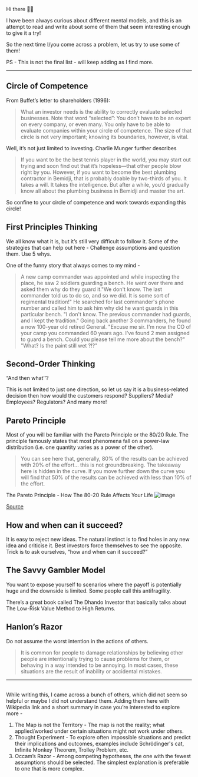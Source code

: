 Hi there 👋🏽

I have been always curious about different mental models, and this is an attempt to read and write about some of them that seem interesting enough to give it a try!

So the next time I/you come across a problem, let us try to use some of them!

PS - This is not the final list - will keep adding as I find more.

---

## Circle of Competence
From Buffet’s letter to shareholders (1996):

> What an investor needs is the ability to correctly evaluate selected businesses. Note that word “selected”: You don’t have to be an expert on every company, or even many. You only have to be able to evaluate companies within your circle of competence. The size of that circle is not very important; knowing its boundaries, however, is vital.

Well, it’s not just limited to investing. Charlie Munger further describes

> If you want to be the best tennis player in the world, you may start out trying and soon find out that it’s hopeless—that other people blow right by you. However, if you want to become the best plumbing contractor in Bemidji, that is probably doable by two-thirds of you. It takes a will. It takes the intelligence. But after a while, you’d gradually know all about the plumbing business in Bemidji and master the art. 

So confine to your circle of competence and work towards expanding this circle!

## First Principles Thinking
We all know what it is, but it’s still very difficult to follow it. Some of the strategies that can help out here - Challenge assumptions and question them. Use 5 whys.

One of the funny story that always comes to my mind -

> A new camp commander was appointed and while inspecting the place, he saw 2 soldiers guarding a bench. He went over there and asked them why do they guard it."We don't know. The last commander told us to do so, and so we did. It is some sort of regimental tradition!" He searched for last commander's phone number and called him to ask him why did he want guards in this particular bench. "I don't know. The previous commander had guards, and I kept the tradition." Going back another 3 commanders, he found a now 100-year old retired General. "Excuse me sir. I'm now the CO of your camp you commanded 60 years ago. I've found 2 men assigned to guard a bench. Could you please tell me more about the bench?" "What? Is the paint still wet ?!?"

## Second-Order Thinking
“And then what’’?

This is not limited to just one direction, so let us say it is a business-related decision then how would the customers respond? Suppliers? Media? Employees? Regulators? And many more!

## Pareto Principle
Most of you will be familiar with the Pareto Principle or the 80/20 Rule. The principle famously states that most phenomena fall on a power-law distribution (i.e. one quantity varies as a power of the other).

> You can see here that, generally, 80% of the results can be achieved with 20% of the effort… this is not groundbreaking. The takeaway here is hidden in the curve. If you move further down the curve you will find that 50% of the results can be achieved with less than 10% of the effort.

The Pareto Principle - How The 80-20 Rule Affects Your Life
![image](https://user-images.githubusercontent.com/10815402/139592099-0c86f2f1-bff6-4bf9-b45d-f49df5141a68.png)

[Source](https://www.time-management-success.com/pareto-principle.html)

## How and when can it succeed?
It is easy to reject new ideas. The natural instinct is to find holes in any new idea and criticise it. Best investors force themselves to see the opposite.
Trick is to ask ourselves, “how and when can it succeed?”

## The Savvy Gambler Model
You want to expose yourself to scenarios where the payoff is potentially huge and the downside is limited. Some people call this antifragility.

There’s a great book called The Dhando Investor that basically talks about The Low-Risk Value Method to High Returns.

## Hanlon’s Razor
Do not assume the worst intention in the actions of others.

> It is common for people to damage relationships by believing other people are intentionally trying to cause problems for them, or behaving in a way intended to be annoying. In most cases, these situations are the result of inability or accidental mistakes.

---
<br/>
While writing this, I came across a bunch of others, which did not seem so helpful or maybe I did not understand them. Adding them here with Wikipedia link and a short summary in case you’re interested to explore more -

1. The Map is not the Territory - The map is not the reality; what applied/worked under certain situations might not work under others.
2. Thought Experiment - To explore often impossible situations and predict their implications and outcomes, examples include Schrödinger's cat, Infinite Monkey Theorem, Trolley Problem, etc.
3. Occam’s Razor - Among competing hypotheses, the one with the fewest assumptions should be selected. The simplest explanation is preferable to one that is more complex.
